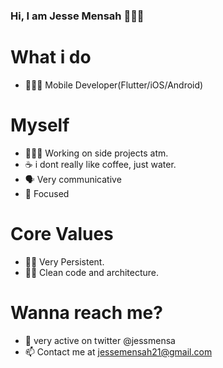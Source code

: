 ### Hi, I am Jesse Mensah 👋🇬🇭

# What i do
- 👨🏿‍💻 Mobile Developer(Flutter/iOS/Android)
# Myself
- 👨🏿‍💻 Working on side projects atm.  
- ☕️ i dont really like coffee, just water. 
- 🗣 Very communicative 
- 🎯 Focused
# Core Values 
- 💪🏿 Very Persistent.
- 🛀🏿 Clean code and architecture.
# Wanna reach me? 
- 💬 very active on twitter @jessmensa
- 📫 Contact me at jessemensah21@gmail.com


